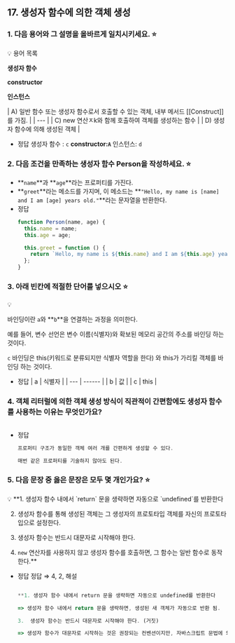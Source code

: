 ## 17. 생성자 함수에 의한 객체 생성

### 1. 다음 용어와 그 설명을 올바르게 일치시키세요. ⭐

<aside>
💡 용어 목록

**생성자 함수**

**constructor**

**인스턴스**

</aside>

| A) 일반 함수 또는 생성자 함수로서 호출할 수 있는 객체, 내부 메서드 [[Construct]]를 가짐.
|
| --- |
| C) new 연산ㅈk와 함께 호출하여 객체를 생성하는 함수
|
| D) 생성자 함수에 의해 생성된 객체
|

- 정답
  생성자 함수 : `c`
  **constructor:`A`**
  인스턴스: `d`

### 2. 다음 조건을 만족하는 생성자 함수 Person을 작성하세요. ⭐

- **`name`**과 **`age`**라는 프로퍼티를 가진다.
- **`greet`**라는 메소드를 가지며, 이 메소드는 **`"Hello, my name is [name] and I am [age] years old."`**라는 문자열을 반환한다.
- 정답
  ```jsx
  function Person(name, age) {
    this.name = name;
    this.age = age;

    this.greet = function () {
      return `Hello, my name is ${this.name} and I am ${this.age} years old.`;
    };
  }
  ```

### 3. 아래 빈칸에 적절한 단어를 넣으시오 ⭐

<aside>
💡

바인딩이란 `a`와 **`b`**을 연결하는 과정을 의미한다.

예를 들어, 변수 선언은 변수 이름(식별자)와 확보된 메모리 공간의 주소를 바인딩 하는 것이다.

`c` 바인딩은 this(키워드로 분류되지만 식별자 역할을 한다) 와 this가 가리킬 객체를 바인딩 하는 것이다.

</aside>

- 정답
  | a   | 식별자 |
  | --- | ------ |
  | b   | 값     |
  | c   | this   |

### 4. 객체 리터럴에 의한 객체 생성 방식이 직관적이 간편함에도 생성자 함수를 사용하는 이유는 무엇인가요?

```jsx
```

- 정답
  ```jsx
  프로퍼티 구조가 동일한 객체 여러 개를 간편하게 생성할 수 있다.

  매번 같은 프로퍼티를 기술하지 않아도 된다.
  ```

### 5. 다음 문장 중 옳은 문장은 모두 몇 개인가요? ⭐

<aside>
💡 
**1. 생성자 함수 내에서 `return` 문을 생략하면 자동으로 `undefined`를 반환한다

2. 생성자 함수를 통해 생성된 객체는 그 생성자의 프로토타입 객체를 자신의 프로토타입으로 설정한다.

3. 생성자 함수는 반드시 대문자로 시작해야 한다.

4. `new` 연산자를 사용하지 않고 생성자 함수를 호출하면, 그 함수는 일반 함수로 동작한다.\*\*

</aside>

- 정답
  정답 ⇒ 4, 2,
  해설
  ```jsx

  **1. 생성자 함수 내에서 return 문을 생략하면 자동으로 undefined를 반환한다

  => 생성자 함수 내에서 return 문을 생략하면, 생성된 새 객체가 자동으로 반환 됨.

  3.  생성자 함수는 반드시 대문자로 시작해야 한다. (거짓)

  => 생성자 함수가 대문자로 시작하는 것은 권장되는 컨벤션이지만, 자바스크립트 문법에 의한 강제 사항 아님. 대문자로 시작하는 것은 생성자 함수임을 명시적으로 나타내기 위함임.**

  ```
